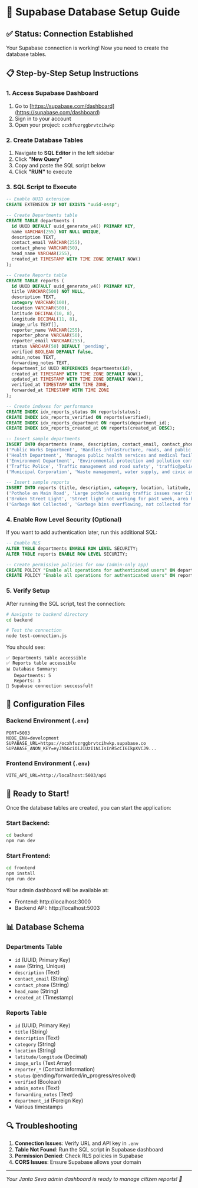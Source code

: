 # 🚀 Supabase Database Setup Guide

## ✅ Status: Connection Established
Your Supabase connection is working! Now you need to create the database tables.

## 📋 Step-by-Step Setup Instructions

### 1. Access Supabase Dashboard
1. Go to [https://supabase.com/dashboard](https://supabase.com/dashboard)
2. Sign in to your account
3. Open your project: `ocxhfuzrggbrvtcihwkp` 

### 2. Create Database Tables
1. Navigate to **SQL Editor** in the left sidebar
2. Click **"New Query"**
3. Copy and paste the SQL script below
4. Click **"RUN"** to execute

### 3. SQL Script to Execute

```sql
-- Enable UUID extension
CREATE EXTENSION IF NOT EXISTS "uuid-ossp";

-- Create Departments table
CREATE TABLE departments (
  id UUID DEFAULT uuid_generate_v4() PRIMARY KEY,
  name VARCHAR(255) NOT NULL UNIQUE,
  description TEXT,
  contact_email VARCHAR(255),
  contact_phone VARCHAR(50),
  head_name VARCHAR(255),
  created_at TIMESTAMP WITH TIME ZONE DEFAULT NOW()
);

-- Create Reports table
CREATE TABLE reports (
  id UUID DEFAULT uuid_generate_v4() PRIMARY KEY,
  title VARCHAR(500) NOT NULL,
  description TEXT,
  category VARCHAR(100),
  location VARCHAR(500),
  latitude DECIMAL(10, 8),
  longitude DECIMAL(11, 8),
  image_urls TEXT[],
  reporter_name VARCHAR(255),
  reporter_phone VARCHAR(50),
  reporter_email VARCHAR(255),
  status VARCHAR(50) DEFAULT 'pending',
  verified BOOLEAN DEFAULT false,
  admin_notes TEXT,
  forwarding_notes TEXT,
  department_id UUID REFERENCES departments(id),
  created_at TIMESTAMP WITH TIME ZONE DEFAULT NOW(),
  updated_at TIMESTAMP WITH TIME ZONE DEFAULT NOW(),
  verified_at TIMESTAMP WITH TIME ZONE,
  forwarded_at TIMESTAMP WITH TIME ZONE
);

-- Create indexes for performance
CREATE INDEX idx_reports_status ON reports(status);
CREATE INDEX idx_reports_verified ON reports(verified);
CREATE INDEX idx_reports_department ON reports(department_id);
CREATE INDEX idx_reports_created_at ON reports(created_at DESC);

-- Insert sample departments
INSERT INTO departments (name, description, contact_email, contact_phone, head_name) VALUES
('Public Works Department', 'Handles infrastructure, roads, and public utilities', 'pwd@government.in', '+91-11-2234-5678', 'Mr. Rajesh Kumar'),
('Health Department', 'Manages public health services and medical facilities', 'health@government.in', '+91-11-2234-5679', 'Dr. Priya Sharma'),
('Environment Department', 'Environmental protection and pollution control', 'environment@government.in', '+91-11-2234-5680', 'Ms. Anjali Singh'),
('Traffic Police', 'Traffic management and road safety', 'traffic@police.gov.in', '+91-11-2234-5681', 'Inspector Vikram Yadav'),
('Municipal Corporation', 'Waste management, water supply, and civic amenities', 'municipal@city.gov.in', '+91-11-2234-5682', 'Mr. Suresh Gupta');

-- Insert sample reports
INSERT INTO reports (title, description, category, location, latitude, longitude, reporter_name, reporter_phone, reporter_email, status, verified) VALUES
('Pothole on Main Road', 'Large pothole causing traffic issues near City Center mall', 'Infrastructure', 'Main Road, Sector 15, New Delhi', 28.6139, 77.2090, 'Amit Patel', '+91-98765-43210', 'amit.patel@email.com', 'pending', true),
('Broken Street Light', 'Street light not working for past week, area becomes unsafe at night', 'Infrastructure', 'Park Street, Sector 22, New Delhi', 28.6169, 77.2150, 'Sunita Devi', '+91-98765-43211', 'sunita.devi@email.com', 'pending', false),
('Garbage Not Collected', 'Garbage bins overflowing, not collected for 3 days', 'Sanitation', 'Residential Area, Sector 18, New Delhi', 28.6200, 77.2200, 'Ravi Sharma', '+91-98765-43212', 'ravi.sharma@email.com', 'forwarded', true);
```

### 4. Enable Row Level Security (Optional)
If you want to add authentication later, run this additional SQL:

```sql
-- Enable RLS
ALTER TABLE departments ENABLE ROW LEVEL SECURITY;
ALTER TABLE reports ENABLE ROW LEVEL SECURITY;

-- Create permissive policies for now (admin-only app)
CREATE POLICY "Enable all operations for authenticated users" ON departments FOR ALL USING (true);
CREATE POLICY "Enable all operations for authenticated users" ON reports FOR ALL USING (true);
```

### 5. Verify Setup
After running the SQL script, test the connection:

```bash
# Navigate to backend directory
cd backend

# Test the connection
node test-connection.js
```

You should see:
```
✅ Departments table accessible
✅ Reports table accessible
📊 Database Summary:
   Departments: 5
   Reports: 3
🎉 Supabase connection successful!
```

## 🔧 Configuration Files

### Backend Environment (`.env`)
```env
PORT=5003
NODE_ENV=development
SUPABASE_URL=https://ocxhfuzrggbrvtcihwkp.supabase.co
SUPABASE_ANON_KEY=eyJhbGciOiJIUzI1NiIsInR5cCI6IkpXVCJ9...
```

### Frontend Environment (`.env`)
```env
VITE_API_URL=http://localhost:5003/api
```

## 🚀 Ready to Start!

Once the database tables are created, you can start the application:

### Start Backend:
```bash
cd backend
npm run dev
```

### Start Frontend:
```bash
cd frontend
npm install
npm run dev
```

Your admin dashboard will be available at:
- Frontend: http://localhost:3000
- Backend API: http://localhost:5003

## 📊 Database Schema

### Departments Table
- `id` (UUID, Primary Key)
- `name` (String, Unique)
- `description` (Text)
- `contact_email` (String)
- `contact_phone` (String)
- `head_name` (String)
- `created_at` (Timestamp)

### Reports Table
- `id` (UUID, Primary Key)
- `title` (String)
- `description` (Text)
- `category` (String)
- `location` (String)
- `latitude/longitude` (Decimal)
- `image_urls` (Text Array)
- `reporter_*` (Contact information)
- `status` (pending/forwarded/in_progress/resolved)
- `verified` (Boolean)
- `admin_notes` (Text)
- `forwarding_notes` (Text)
- `department_id` (Foreign Key)
- Various timestamps

## 🔍 Troubleshooting

1. **Connection Issues**: Verify URL and API key in `.env`
2. **Table Not Found**: Run the SQL script in Supabase dashboard
3. **Permission Denied**: Check RLS policies in Supabase
4. **CORS Issues**: Ensure Supabase allows your domain

---

*Your Janta Seva admin dashboard is ready to manage citizen reports! 🎉*